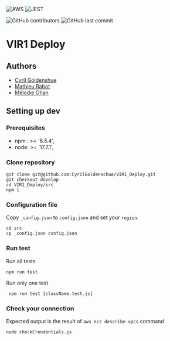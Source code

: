 ![AWS](https://img.shields.io/badge/Amazon_AWS-232F3E?style=flat-square&logo=amazon-aws&logoColor=white)
![JEST](https://img.shields.io/badge/Jest-323330?style=for-the-badge&logo=Jest&logoColor=white)

![GitHub contributors](https://img.shields.io/github/contributors/CyrilGoldenschue/VIR1_Deploy?style=flat-square)
![GitHub last commit](https://img.shields.io/github/last-commit/CyrilGoldenschue/VIR1_Deploy?style=flat-square)

# VIR1 Deploy

## Authors

- [Cyril Goldenshue](https://github.com/CyrilGoldenschue)
- [Mathieu Rabot](https://github.com/nomeos)
- [Mélodie Ohan](https://github.com/melohan)


## Setting up dev

### Prerequisites
-  npm : >= '8.5.4',
-  node: >= '17.7.1',

### Clone repository

```shell
git clone git@github.com:CyrilGoldenschue/VIR1_Deploy.git
git checkout develop
cd VIR1_Deploy/src 
npm i
```

### Configuration file

Copy `_config.json` to `config.json` and set your `region`.
```
cd src
cp _config.json config.json
```

### Run test
Run all tests
```
npm run test
```

Run only one test
```
 npm run test [className.test.js]
```

### Check your connection

Expected output is the result of `aws ec2 describe-vpcs` command
```shell
node checkCrendentials.js
```
